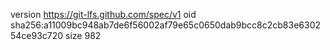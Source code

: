 version https://git-lfs.github.com/spec/v1
oid sha256:a11009bc948ab7de6f56002af79e65c0650dab9bcc8c2cb83e630254ce93c720
size 982

